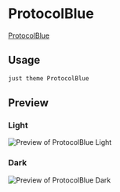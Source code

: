 # ProtocolBlue

[ProtocolBlue](https://cosmodiumcs.com)

## Usage

```bash
just theme ProtocolBlue
```

## Preview

### Light

![Preview of ProtocolBlue Light](preview-light.png)

### Dark

![Preview of ProtocolBlue Dark](preview-dark.png)
